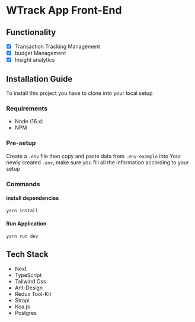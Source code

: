 # WTrack App Front-End

## Functionality

- [x] Transaction Tracking Management
- [x] budget Management
- [x] Insight analytics

## Installation Guide

To install this project you have to clone into your local setup

### Requirements

- Node (16.x)
- NPM

### Pre-setup

Create a `.env` file then copy and paste data from `.env-example` into Your newly created `.env`,
make sure you fill all the information according to your setup

### Commands

#### install dependencies

```shell
yarn install
```

#### Run Application

```shell
yarn run dev
```

## Tech Stack

- Next
- TypeScript
- Tailwind Css
- Ant-Design
- Redux Tool-Kit
- Strapi
- Koa.js
- Postgres
